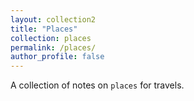 ```yaml
---
layout: collection2
title: "Places"
collection: places
permalink: /places/
author_profile: false
---
```


A collection of notes on `places` for travels.
